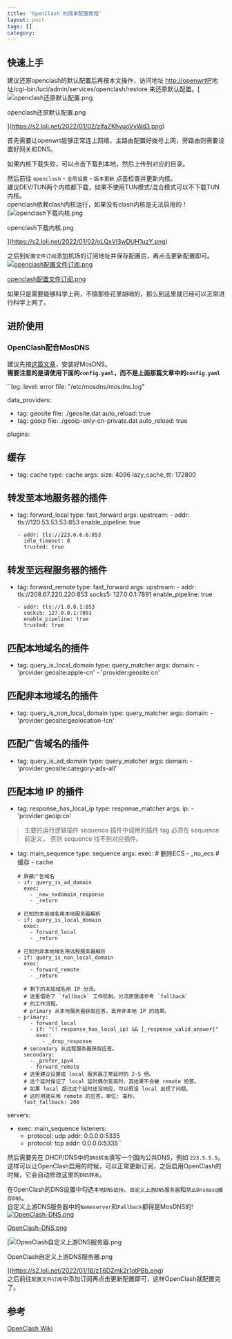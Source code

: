 ```yaml
---
title: 'OpenClash 的简单配置教程'
layout: post
tags: []
category: 
---
```

## 快速上手

建议还原openclash的默认配置后再按本文操作，访问地址 [http://openwrtIP](http://openwrtip/)地址/cgi-bin/luci/admin/services/openclash/restore 来还原默认配置。[![openclash还原默认配置.png](https://s2.loli.net/2022/01/02/zIfaZKhyuoVvWd3.png "openclash还原默认配置.png")

openclash还原默认配置.png

](https://s2.loli.net/2022/01/02/zIfaZKhyuoVvWd3.png)

首先需要让openwrt能够正常连上网络，主路由配置好拨号上网，旁路由则需要设置好网关和DNS。

如果内核下载失败，可以点击下载到本地，然后上传到对应的目录。

  
然后前往 `openclash` - `全局设置` - `版本更新` 点击检查并更新内核。  
建议DEV/TUN两个内核都下载，如果不使用TUN模式/混合模式可以不下载TUN内核。  
openclash依赖clash内核运行，如果没有clash内核是无法启用的！  
[![openclash下载内核.png](https://s2.loli.net/2022/01/02/oLQxVl3wDUH1uzY.png "openclash下载内核.png")

openclash下载内核.png

](https://s2.loli.net/2022/01/02/oLQxVl3wDUH1uzY.png)

之后到`配置文件订阅`添加机场的订阅地址并保存配置后，再点击更新配置即可。  
[![openclash配置文件订阅.png](https://s2.loli.net/2022/01/02/FXNeTax1Zs78Vj3.png "openclash配置文件订阅.png")](https://s2.loli.net/2022/01/02/FXNeTax1Zs78Vj3.png)

[openclash配置文件订阅.png](https://s2.loli.net/2022/01/02/FXNeTax1Zs78Vj3.png)

如果只是需要能够科学上网，不搞那些花里胡哨的，那么到这里就已经可以正常进行科学上网了。

## 进阶使用

### OpenClash配合MosDNS

建议先按[这篇文章](https://rxclc.top/index.php/archives/11/)，安装好MosDNS。  
**需要注意的是请使用下面的`config.yaml`，而不是上面那篇文章中的`config.yaml`**

``log:
  level: error
  file: "/etc/mosdns/mosdns.log"

data_providers:
  - tag: geosite
    file: ./geosite.dat
    auto_reload: true
  - tag: geoip
    file: ./geoip-only-cn-private.dat
    auto_reload: true

plugins:
  ## 缓存
  - tag: cache
    type: cache
    args:
      size: 4096
      lazy_cache_ttl: 172800

  ## 转发至本地服务器的插件
  - tag: forward_local
    type: fast_forward
    args:
      upstream:
        - addr: tls://120.53.53.53:853
          enable_pipeline: true

        - addr: tls://223.6.6.6:853
          idle_timeout: 8
          trusted: true

  ## 转发至远程服务器的插件
  - tag: forward_remote
    type: fast_forward
    args:
      upstream:
        - addr: tls://208.67.220.220:853
          socks5: 127.0.0.1:7891
          enable_pipeline: true

        - addr: tls://1.0.0.1:853
          socks5: 127.0.0.1:7891
          enable_pipeline: true
          trusted: true

  ## 匹配本地域名的插件
  - tag: query_is_local_domain
    type: query_matcher
    args:
      domain:
        - 'provider:geosite:apple-cn'
        - 'provider:geosite:cn'

  ## 匹配非本地域名的插件
  - tag: query_is_non_local_domain
    type: query_matcher
    args:
      domain:
        - 'provider:geosite:geolocation-!cn'

  ## 匹配广告域名的插件
  - tag: query_is_ad_domain
    type: query_matcher
    args:
      domain:
        - 'provider:geosite:category-ads-all'

  ## 匹配本地 IP 的插件
  - tag: response_has_local_ip
    type: response_matcher
    args:
      ip:
        - 'provider:geoip:cn'

> 主要的运行逻辑插件
sequence 插件中调用的插件 tag 必须在 sequence 前定义，
否则 sequence 找不到对应插件。

  - tag: main_sequence
    type: sequence
    args:
      exec:
        # 删除ECS
        - _no_ecs
        # 缓存
        - cache

        # 屏蔽广告域名
        - if: query_is_ad_domain
          exec:
            - _new_nxdomain_response
            - _return

        # 已知的本地域名用本地服务器解析
        - if: query_is_local_domain
          exec:
            - forward_local
            - _return

        # 已知的非本地域名用远程服务器解析
        - if: query_is_non_local_domain
          exec:
            - forward_remote
            - _return

          # 剩下的未知域名用 IP 分流。
          # 这里借助了 `fallback` 工作机制。分流原理请参考 `fallback`
          # 的工作流程。
          # primary 从本地服务器获取应答，丢弃非本地 IP 的结果。
        - primary:
            - forward_local
            - if: "(! response_has_local_ip) && [_response_valid_answer]"
              exec:
                - _drop_response
          # secondary 从远程服务器获取应答。
          secondary:
            - _prefer_ipv4
            - forward_remote
          # 这里建议设置成 local 服务器正常延时的 2~5 倍。
          # 这个延时保证了 local 延时偶尔变高时，其结果不会被 remote 抢答。
          # 如果 local 超过这个延时还没响应，可以假设 local 出现了问题。
          # 这时用就采用 remote 的应答。单位: 毫秒。
          fast_fallback: 200

servers:
  - exec: main_sequence
    listeners:
      - protocol: udp
        addr: 0.0.0.0:5335
      - protocol: tcp
        addr: 0.0.0.0:5335`` 

然后需要先在 DHCP/DNS中的`DNS转发`填写一个国内公共DNS，例如 `223.5.5.5`。  
这样可以让OpenClash启用的时候，可以正常更新订阅，之后启用OpenClash的时候，它会自动修改这里的`DNS转发`。

在OpenClash的DNS设置中勾选`本地DNS劫持`、`自定义上游DNS服务器`和`禁止Dnsmasq缓存DNS`。  
自定义上游DNS服务器中的`Nameserver`和`Fallback`都得是MosDNS的!  
[![OpenClash-DNS.png](https://s2.loli.net/2022/01/18/FZCkcsaUQplPto4.png "OpenClash-DNS.png")](https://s2.loli.net/2022/01/18/FZCkcsaUQplPto4.png)

[OpenClash-DNS.png](https://s2.loli.net/2022/01/18/FZCkcsaUQplPto4.png)

  
[![OpenClash自定义上游DNS服务器.png](https://s2.loli.net/2022/01/18/zT6DZmk2r1otPBb.png "OpenClash自定义上游DNS服务器.png")

OpenClash自定义上游DNS服务器.png

](https://s2.loli.net/2022/01/18/zT6DZmk2r1otPBb.png)  
之后前往`配置文件订阅`中添加订阅再点击更新配置即可，这样OpenClash就配置完了。

## 参考

[OpenClash Wiki](https://github.com/vernesong/OpenClash/wiki)